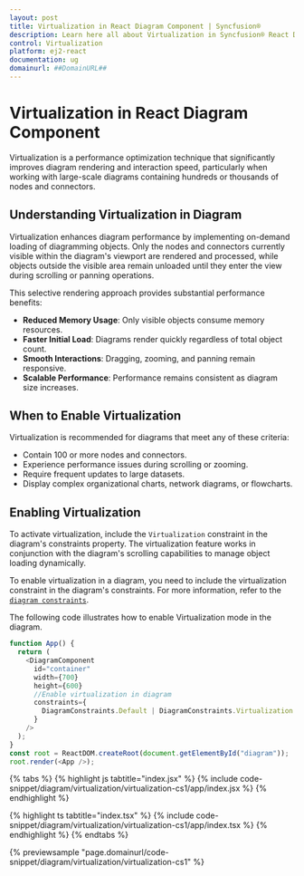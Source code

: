 ```yaml
---
layout: post
title: Virtualization in React Diagram Component | Syncfusion®
description: Learn here all about Virtualization in Syncfusion® React Diagram Component of Syncfusion Essential® JS 2 and more.
control: Virtualization 
platform: ej2-react
documentation: ug
domainurl: ##DomainURL##
---
```


# Virtualization in React Diagram Component

Virtualization is a performance optimization technique that significantly improves diagram rendering and interaction speed, particularly when working with large-scale diagrams containing hundreds or thousands of nodes and connectors.

## Understanding Virtualization in Diagram

Virtualization enhances diagram performance by implementing on-demand loading of diagramming objects. Only the nodes and connectors currently visible within the diagram's viewport are rendered and processed, while objects outside the visible area remain unloaded until they enter the view during scrolling or panning operations.

This selective rendering approach provides substantial performance benefits:

* **Reduced Memory Usage**: Only visible objects consume memory resources.
* **Faster Initial Load**: Diagrams render quickly regardless of total object count.
* **Smooth Interactions**: Dragging, zooming, and panning remain responsive.
* **Scalable Performance**: Performance remains consistent as diagram size increases.

## When to Enable Virtualization

Virtualization is recommended for diagrams that meet any of these criteria:

* Contain 100 or more nodes and connectors.
* Experience performance issues during scrolling or zooming.
* Require frequent updates to large datasets.
* Display complex organizational charts, network diagrams, or flowcharts.

## Enabling Virtualization

To activate virtualization, include the `Virtualization` constraint in the diagram's constraints property. The virtualization feature works in conjunction with the diagram's scrolling capabilities to manage object loading dynamically.

To enable virtualization in a diagram, you need to include the virtualization constraint in the diagram's constraints. For more information, refer to the  [`diagram constraints`](https://ej2.syncfusion.com/react/documentation/api/diagram/#constraints).

The following code illustrates how to enable Virtualization mode in the diagram.

```js
function App() {
  return (
    <DiagramComponent
      id="container"
      width={700}
      height={600}
      //Enable virtualization in diagram
      constraints={
        DiagramConstraints.Default | DiagramConstraints.Virtualization
      }
    />
  );
}
const root = ReactDOM.createRoot(document.getElementById("diagram"));
root.render(<App />);
```


{% tabs %}
{% highlight js tabtitle="index.jsx" %}
{% include code-snippet/diagram/virtualization/virtualization-cs1/app/index.jsx %}
{% endhighlight %}

{% highlight ts tabtitle="index.tsx" %}
{% include code-snippet/diagram/virtualization/virtualization-cs1/app/index.tsx %}
{% endhighlight %}
{% endtabs %}

 {% previewsample "page.domainurl/code-snippet/diagram/virtualization/virtualization-cs1" %}
